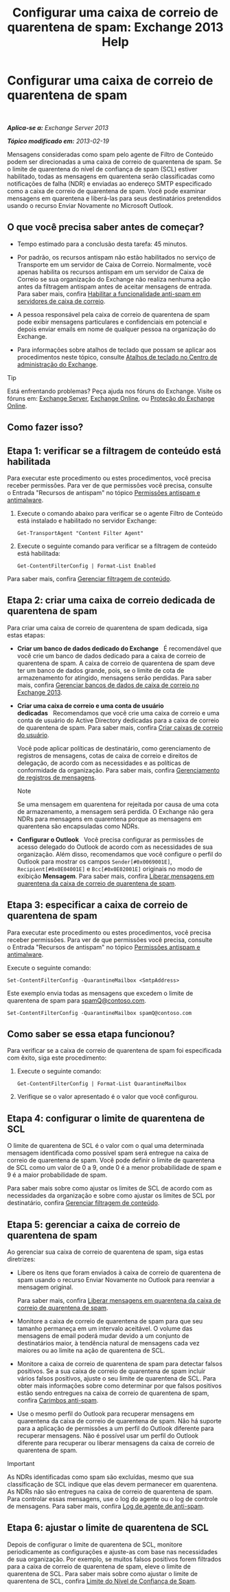 ﻿---
title: 'Configurar uma caixa de correio de quarentena de spam: Exchange 2013 Help'
TOCTitle: Configurar uma caixa de correio de quarentena de spam
ms:assetid: 907d2f90-2a62-4d59-a4cf-945fef2e963f
ms:mtpsurl: https://technet.microsoft.com/pt-br/library/Bb123746(v=EXCHG.150)
ms:contentKeyID: 50486171
ms.date: 05/22/2018
mtps_version: v=EXCHG.150
ms.translationtype: MT
---

# Configurar uma caixa de correio de quarentena de spam

 

_**Aplica-se a:** Exchange Server 2013_

_**Tópico modificado em:** 2013-02-19_

Mensagens consideradas como spam pelo agente de Filtro de Conteúdo podem ser direcionadas a uma caixa de correio de quarentena de spam. Se o limite de quarentena do nível de confiança de spam (SCL) estiver habilitado, todas as mensagens em quarentena serão classificadas como notificações de falha (NDR) e enviadas ao endereço SMTP especificado como a caixa de correio de quarentena de spam. Você pode examinar mensagens em quarentena e liberá-las para seus destinatários pretendidos usando o recurso Enviar Novamente no Microsoft Outlook.

## O que você precisa saber antes de começar?

  - Tempo estimado para a conclusão desta tarefa: 45 minutos.

  - Por padrão, os recursos antispam não estão habilitados no serviço de Transporte em um servidor de Caixa de Correio. Normalmente, você apenas habilita os recursos antispam em um servidor de Caixa de Correio se sua organização do Exchange não realiza nenhuma ação antes da filtragem antispam antes de aceitar mensagens de entrada. Para saber mais, confira [Habilitar a funcionalidade anti-spam em servidores de caixa de correio](enable-anti-spam-functionality-on-mailbox-servers-exchange-2013-help.md).

  - A pessoa responsável pela caixa de correio de quarentena de spam pode exibir mensagens particulares e confidenciais em potencial e depois enviar emails em nome de qualquer pessoa na organização do Exchange.

  - Para informações sobre atalhos de teclado que possam se aplicar aos procedimentos neste tópico, consulte [Atalhos de teclado no Centro de administração do Exchange](keyboard-shortcuts-in-the-exchange-admin-center-exchange-online-protection-help.md).


> [!TIP]
> Está enfrentando problemas? Peça ajuda nos fóruns do Exchange. Visite os fóruns em: <A href="https://go.microsoft.com/fwlink/p/?linkid=60612">Exchange Server</A>, <A href="https://go.microsoft.com/fwlink/p/?linkid=267542">Exchange Online</A>, ou <A href="https://go.microsoft.com/fwlink/p/?linkid=285351">Proteção do Exchange Online</A>.



## Como fazer isso?

## Etapa 1: verificar se a filtragem de conteúdo está habilitada

Para executar este procedimento ou estes procedimentos, você precisa receber permissões. Para ver de que permissões você precisa, consulte o Entrada "Recursos de antispam" no tópico [Permissões antispam e antimalware](anti-spam-and-anti-malware-permissions-exchange-2013-help.md).

1.  Execute o comando abaixo para verificar se o agente Filtro de Conteúdo está instalado e habilitado no servidor Exchange:
    
        Get-TransportAgent "Content Filter Agent"

2.  Execute o seguinte comando para verificar se a filtragem de conteúdo está habilitada:
    
        Get-ContentFilterConfig | Format-List Enabled

Para saber mais, confira [Gerenciar filtragem de conteúdo](manage-content-filtering-exchange-2013-help.md).

## Etapa 2: criar uma caixa de correio dedicada de quarentena de spam

Para criar uma caixa de correio de quarentena de spam dedicada, siga estas etapas:

  - **Criar um banco de dados dedicado do Exchange**   É recomendável que você crie um banco de dados dedicado para a caixa de correio de quarentena de spam. A caixa de correio de quarentena de spam deve ter um banco de dados grande, pois, se o limite de cota de armazenamento for atingido, mensagens serão perdidas. Para saber mais, confira [Gerenciar bancos de dados de caixa de correio no Exchange 2013](manage-mailbox-databases-in-exchange-2013-exchange-2013-help.md).

  - **Criar uma caixa de correio e uma conta de usuário dedicadas**   Recomendamos que você crie uma caixa de correio e uma conta de usuário do Active Directory dedicadas para a caixa de correio de quarentena de spam. Para saber mais, confira [Criar caixas de correio do usuário](create-user-mailboxes-exchange-2013-help.md).
    
    Você pode aplicar políticas de destinatário, como gerenciamento de registros de mensagens, cotas de caixa de correio e direitos de delegação, de acordo com as necessidades e as políticas de conformidade da organização. Para saber mais, confira [Gerenciamento de registros de mensagens](https://docs.microsoft.com/pt-br/exchange/security-and-compliance/messaging-records-management/messaging-records-management).
    

    > [!NOTE]
    > Se uma mensagem em quarentena for rejeitada por causa de uma cota de armazenamento, a mensagem será perdida. O Exchange não gera NDRs para mensagens em quarentena porque as mensagens em quarentena são encapsuladas como NDRs.



  - **Configurar o Outlook**   Você precisa configurar as permissões de acesso delegado do Outlook de acordo com as necessidades de sua organização. Além disso, recomendamos que você configure o perfil do Outlook para mostrar os campos `Sender[#0x0069001E]`, `Recipient[#0x0E04001E]` e `Bcc[#0x0E02001E]` originais no modo de exibição **Mensagem**. Para saber mais, confira [Liberar mensagens em quarentena da caixa de correio de quarentena de spam](release-quarantined-messages-from-the-spam-quarantine-mailbox-exchange-2013-help.md).

## Etapa 3: especificar a caixa de correio de quarentena de spam

Para executar este procedimento ou estes procedimentos, você precisa receber permissões. Para ver de que permissões você precisa, consulte o Entrada "Recursos de antispam" no tópico [Permissões antispam e antimalware](anti-spam-and-anti-malware-permissions-exchange-2013-help.md).

Execute o seguinte comando:

    Set-ContentFilterConfig -QuarantineMailbox <SmtpAddress>

Este exemplo envia todas as mensagens que excedem o limite de quarentena de spam para spamQ@contoso.com.

    Set-ContentFilterConfig -QuarantineMailbox spamQ@contoso.com

## Como saber se essa etapa funcionou?

Para verificar se a caixa de correio de quarentena de spam foi especificada com êxito, siga este procedimento:

1.  Execute o seguinte comando:
    
        Get-ContentFilterConfig | Format-List QuarantineMailbox

2.  Verifique se o valor apresentado é o valor que você configurou.

## Etapa 4: configurar o limite de quarentena de SCL

O limite de quarentena de SCL é o valor com o qual uma determinada mensagem identificada como possível spam será entregue na caixa de correio de quarentena de spam. Você pode definir o limite de quarentena de SCL como um valor de 0 a 9, onde 0 é a menor probabilidade de spam e 9 é a maior probabilidade de spam.

Para saber mais sobre como ajustar os limites de SCL de acordo com as necessidades da organização e sobre como ajustar os limites de SCL por destinatário, confira [Gerenciar filtragem de conteúdo](manage-content-filtering-exchange-2013-help.md).

## Etapa 5: gerenciar a caixa de correio de quarentena de spam

Ao gerenciar sua caixa de correio de quarentena de spam, siga estas diretrizes:

  - Libere os itens que foram enviados à caixa de correio de quarentena de spam usando o recurso Enviar Novamente no Outlook para reenviar a mensagem original.
    
    Para saber mais, confira [Liberar mensagens em quarentena da caixa de correio de quarentena de spam](release-quarantined-messages-from-the-spam-quarantine-mailbox-exchange-2013-help.md).

  - Monitore a caixa de correio de quarentena de spam para que seu tamanho permaneça em um intervalo aceitável. O volume das mensagens de email poderá mudar devido a um conjunto de destinatários maior, à tendência natural de mensagens cada vez maiores ou ao limite na ação de quarentena de SCL.

  - Monitore a caixa de correio de quarentena de spam para detectar falsos positivos. Se a sua caixa de correio de quarentena de spam incluir vários falsos positivos, ajuste o seu limite de quarentena de SCL. Para obter mais informações sobre como determinar por que falsos positivos estão sendo entregues na caixa de correio de quarentena de spam, confira [Carimbos anti-spam](anti-spam-stamps-exchange-2013-help.md).

  - Use o mesmo perfil do Outlook para recuperar mensagens em quarentena da caixa de correio de quarentena de spam. Não há suporte para a aplicação de permissões a um perfil do Outlook diferente para recuperar mensagens. Não é possível usar um perfil do Outlook diferente para recuperar ou liberar mensagens da caixa de correio de quarentena de spam.


> [!IMPORTANT]
> As NDRs identificadas como spam são excluídas, mesmo que sua classificação de SCL indique que elas devem permanecer em quarentena. As NDRs não são entregues na caixa de correio de quarentena de spam. Para controlar essas mensagens, use o log do agente ou o log de controle de mensagens. Para saber mais, confira <A href="anti-spam-agent-logging-exchange-2013-help.md">Log de agente de anti-spam</A>.



## Etapa 6: ajustar o limite de quarentena de SCL

Depois de configurar o limite de quarentena de SCL, monitore periodicamente as configurações e ajuste-as com base nas necessidades de sua organização. Por exemplo, se muitos falsos positivos forem filtrados para a caixa de correio de quarentena de spam, eleve o limite de quarentena de SCL. Para saber mais sobre como ajustar o limite de quarentena de SCL, confira [Limite do Nível de Confiança de Spam](spam-confidence-level-threshold-exchange-2013-help.md).

